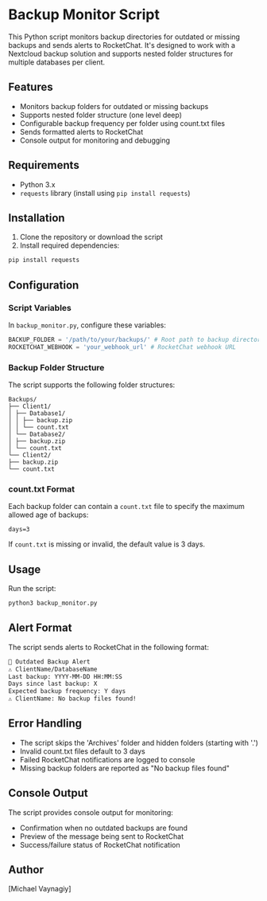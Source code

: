 # Backup Monitor Script

This Python script monitors backup directories for outdated or missing backups and sends alerts to RocketChat. It's designed to work with a Nextcloud backup solution and supports nested folder structures for multiple databases per client.

## Features

- Monitors backup folders for outdated or missing backups
- Supports nested folder structure (one level deep)
- Configurable backup frequency per folder using count.txt files
- Sends formatted alerts to RocketChat
- Console output for monitoring and debugging

## Requirements

- Python 3.x
- `requests` library (install using `pip install requests`)

## Installation

1. Clone the repository or download the script
2. Install required dependencies:

```bash
pip install requests
```

## Configuration

### Script Variables

In `backup_monitor.py`, configure these variables:

```python
BACKUP_FOLDER = '/path/to/your/backups/' # Root path to backup directories
ROCKETCHAT_WEBHOOK = 'your_webhook_url' # RocketChat webhook URL
```

### Backup Folder Structure

The script supports the following folder structures:

```
Backups/
├── Client1/
│ ├── Database1/
│ │ ├── backup.zip
│ │ └── count.txt
│ └── Database2/
│ ├── backup.zip
│ └── count.txt
└── Client2/
├── backup.zip
└── count.txt
```

### count.txt Format

Each backup folder can contain a `count.txt` file to specify the maximum allowed age of backups:

```
days=3
```

If `count.txt` is missing or invalid, the default value is 3 days.

## Usage

Run the script:

```bash
python3 backup_monitor.py
```

## Alert Format

The script sends alerts to RocketChat in the following format:

```bash
🚨 Outdated Backup Alert
⚠️ ClientName/DatabaseName
Last backup: YYYY-MM-DD HH:MM:SS
Days since last backup: X
Expected backup frequency: Y days
⚠️ ClientName: No backup files found!
```

## Error Handling

- The script skips the 'Archives' folder and hidden folders (starting with '.')
- Invalid count.txt files default to 3 days
- Failed RocketChat notifications are logged to console
- Missing backup folders are reported as "No backup files found"

## Console Output

The script provides console output for monitoring:
- Confirmation when no outdated backups are found
- Preview of the message being sent to RocketChat
- Success/failure status of RocketChat notification

## Author

[Michael Vaynagiy]

